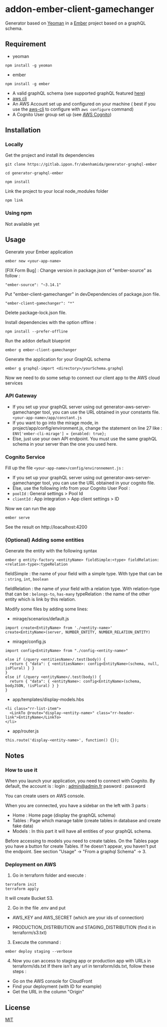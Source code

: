 # addon-ember-client-gamechanger


Generator based on [Yeoman](https://yeoman.io/) in a [Ember](https://emberjs.com/) project based on a graphQL schema.

## Requirement

- yeoman 
```
npm install -g yeoman
```
- ember
```
npm install -g ember
```
- A valid graphQL schema (see supported graphQL featured [here](http://google.com))
- [aws cli](https://docs.aws.amazon.com/cli/latest/userguide/cli-chap-install.html)
- An AWS Account set up and configured on your machine ( best if you use the [aws-cli](https://docs.aws.amazon.com/cli/latest/userguide/cli-chap-install.html) to configure with `aws configure` command)
- A Cognito User group set up (see [AWS Cognito](https://docs.aws.amazon.com/cognito/latest/developerguide/cognito-user-pool-as-user-directory.html))

## Installation
### Locally
Get the project and install its dependencies
```
git clone https://gitlab.ippon.fr/abenhamida/generator-graphql-ember
```
```
cd generator-graphql-ember
```
```
npm install
```
Link the project to your local node_modules folder
```
npm link
```
### Using npm 
Not available yet

## Usage
Generate your Ember application
```
ember new <your-app-name>
```
[FIX Form Bug] : Change version in package.json of "ember-source" as follow :
```
"ember-source": "~3.14.1"
```

Put "ember-client-gamechanger" in devDependencies of package.json file.
```
"ember-client-gamechanger": "*"
```
Delete package-lock.json file.

Install dependencies with the option offline :
```
npm install --prefer-offline
```
Run the addon default blueprint
```
ember g ember-client-gamechanger
```
Generate the application for your GraphQL schema
```
ember g graphql-import <directory>/yourSchema.graphql
```
Now we need to do some setup to connect our client app to the AWS cloud services

### API Gateway
* If you set up your graphQL server using out generator-aws-server-gamechanger tool, you can use the URL obtained in your constants file.   
`<your-app-name>/app/constant.js`  
* If you want to go into the mirage mode, in project/app/config/environment.js, change the statement on line 27 like : 
`ENV['ember-cli-mirage'] = {enabled: true};`
* Else, just use your own API endpoint. You must use the same graphQL schema in your server than the one you used here.

### Cognito Service 
Fill up the file `<your-app-name>/config/environnement.js` : 

* If you set up your graphQL server using out generator-aws-server-gamechanger tool, you can use the URL obtained in your cognito file.   
* Else, use the following info from your Cognito User Pool :
* `poolId` : General settings > Pool Id
* `clientId` : App integration > App client settings > ID

Now we can run the app

```
ember serve
```

See the result on http://loacalhost:4200

### (Optional) Adding some entities

Generate the entity with the following syntax
```
ember g entity-factory <entityName> fieldSimple:<type> fieldRelation:<relation-type>:typeRelation
```

fieldSimple : the name of your field with a simple type.
With type that can be : `string`, `int`, `boolean`

fieldRelation : the name of your field with a relation type.
With relation-type that can be : `belongs-to`, `has-many`
typeRelation : the name of the other entity which is link by this relation.

Modify some files by adding some lines:  

- mirage/scenarios/default.js
```
import create<EntityName> from './<entity-name>'
create<EntityName>(server, NUMBER_ENTITY, NUMBER_RELATION_ENTITY)
```

- mirage/config.js
```
import config<EntityName> from "./config-<entity-name>"

else if (/query <entitiesName>/.test(body)) {
  return { "data": { <entitiesName>: config<EntityName>(schema, null, isPlural) } }
}
else if (/query <entityName>/.test(body)) {
  return { "data": { <entityName>: config<EntityName>(schema, bodyJSON, !isPlural) } }
}
```
- app/templates/display-models.hbs
```
<li class="rr-list-item">
  <LinkTo @route="display-<entity-name>" class="rr-header-link">EntityName</LinkTo>
</li>
```
- app/router.js
```
this.route('display-<entity-name>', function() {});
```

## Notes 
### How to use it

When you launch your application, you need to connect with Cognito.
By default, the account is : 
login : admin@admin.fr
pasword : password

You can create users on AWS console.

When you are connected, you have a sidebar on the left with 3 parts :
* Home : Home page (display the graphQL schema)
* Tables : Page which manage table (create tables in database and create fake data)
* Models : In this part it will have all entities of your graphQL schema. 

Before accessing to models you need to create tables.
On the Tables page you have a button for create Tables. 
If he doesn't appear, you haven't put the endpoint. See section "Usage" -> "From a graphql Schema" -> 3.

### Deployment on AWS

1. Go in terraform folder and execute :
```
terraform init
terraform apply
```
It will create Bucket S3.

2. Go in the file .env and put 

- AWS_KEY and AWS_SECRET (which are your ids of connection) 

- PRODUCTION_DISTRIBUTION and STAGING_DISTRIBUTION (find it in terraform/s3.txt)

3. Execute the command :
```
ember deploy staging --verbose
```
4. Now you can access to staging app or production app with URLs in terraform/ids.txt
If there isn't any url in terraform/ids.txt, follow these steps :
- Go on the AWS console for CloudFront
- Find your deployment (with ID for example)
- Get the URL in the column "Origin"

## License
[MIT](https://choosealicense.com/licenses/mit/)
